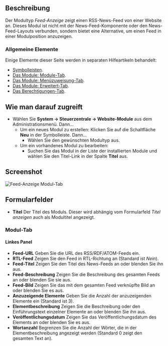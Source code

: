<!-- Filename: Help4.x:Site_Modules:_Feed_Display / Display title: Module: Externen Feed anzeigen -->

## Beschreibung

Der Modultyp *Feed-Anzeige* zeigt einen RSS-News-Feed von einer Website an. Dieses Modul ist nicht mit der News-Feed-Komponente oder den News-Feed-Layouts verbunden, sondern bietet eine Alternative, um einen Feed in einer Modulposition anzuzeigen.

### Allgemeine Elemente

Einige Elemente dieser Seite werden in separaten Hilfeartikeln behandelt:

* [Symbolleisten](jdocmanual?article=help/common-elements/toolbars).
* [Das Module: Module-Tab](jdocmanual?article=help/modules/modules-module-tab).
* [Das Module: Menüzuweisung-Tab](jdocmanual?article=help/modules/modules-menu-assignment-tab).
* [Das Module: Erweitert-Tab](jdocmanual?article=help/modules/modules-advanced-tab).
* [Das Berechtigungen-Tab](jdocmanual?article=help/common-elements/edit-permissions).

## Wie man darauf zugreift

- Wählen Sie **System → Steuerzentrale → Website-Module** aus dem Administrationsmenü. Dann...
  - Um ein neues Modul zu erstellen: Klicken Sie auf die Schaltfläche **Neu** in der Symbolleiste. Dann...
    - Wählen Sie den gewünschten Modultyp aus.
  - Um ein vorhandenes Modul zu bearbeiten:
    - Suchen Sie das Modul in der Liste der installierten Module und wählen Sie den Titel-Link in der Spalte **Titel** aus.

## Screenshot

![Feed-Anzeige Modul-Tab](../../../de/images/modules-site/modules-feed-display-module-tab.png)

## Formularfelder

- **Titel** Der Titel des Moduls. Dieser wird abhängig vom Formularfeld *Titel anzeigen* auch als Modultitel angezeigt.

### Modul-Tab

#### Linkes Panel

- **Feed-URL** Geben Sie die URL des RSS/RDF/ATOM-Feeds ein.
- **RTL-Feed** Zeigen Sie den Feed in RTL-Richtung an (Standard ist *Nein*).
- **Feed-Titel** Zeigen Sie den Titel des News-Feeds an oder blenden Sie ihn aus.
- **Feed-Beschreibung** Zeigen Sie die Beschreibung des gesamten Feeds an oder blenden Sie sie aus.
- **Feed-Bild** Zeigen Sie das mit dem gesamten Feed verknüpfte Bild an oder blenden Sie es aus.
- **Anzuzeigende Elemente** Geben Sie die Anzahl der anzuzeigenden Elemente ein (Standard ist 3).
- **Elementbeschreibung** Zeigen Sie die Beschreibung oder den Einführungstext einzelner Elemente an oder blenden Sie ihn aus.
- **Veröffentlichungsdatum** Zeigen Sie das Veröffentlichungsdatum des Elements an oder blenden Sie es aus.
- **Wortanzahl** Begrenzen Sie die Anzahl der Wörter, die in der Elementbeschreibung angezeigt werden (Standard 0 zeigt den gesamten Text an).
